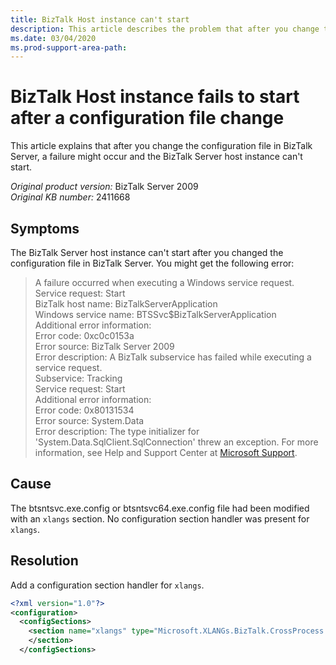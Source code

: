 ```yaml
---
title: BizTalk Host instance can't start
description: This article describes the problem that after you change the configuration file in BizTalk Server, a failure might occur and the BizTalk Server host instance can't start.
ms.date: 03/04/2020
ms.prod-support-area-path:
---
```

# BizTalk Host instance fails to start after a configuration file change

This article explains that after you change the configuration file in BizTalk Server, a failure might occur and the BizTalk Server host instance can't start.

_Original product version:_&nbsp;BizTalk Server 2009  
_Original KB number:_&nbsp;2411668

## Symptoms

The BizTalk Server host instance can't start after you changed the configuration file in BizTalk Server. You might get the following error:

> A failure occurred when executing a Windows service request.  
> Service request: Start  
> BizTalk host name: BizTalkServerApplication  
> Windows service name: BTSSvc$BizTalkServerApplication  
> Additional error information:  
> Error code: 0xc0c0153a  
> Error source: BizTalk Server 2009  
> Error description: A BizTalk subservice has failed while executing a service request.  
> Subservice: Tracking  
> Service request: Start  
> Additional error information:  
> Error code: 0x80131534  
> Error source: System.Data  
> Error description: The type initializer for 'System.Data.SqlClient.SqlConnection' threw an exception. For more information, see Help and Support Center at [Microsoft Support](https://support.microsoft.com).

## Cause

The btsntsvc.exe.config or btsntsvc64.exe.config file had been modified with an `xlangs` section. No configuration section handler was present for `xlangs`.

## Resolution

Add a configuration section handler for `xlangs`.

``` xml
<?xml version="1.0"?>
<configuration>
  <configSections>
    <section name="xlangs" type="Microsoft.XLANGs.BizTalk.CrossProcess.XmlSerializationConfigurationSectionHandler, Microsoft.XLANGs.BizTalk.CrossProcess">
    </section>
  </configSections>
```
